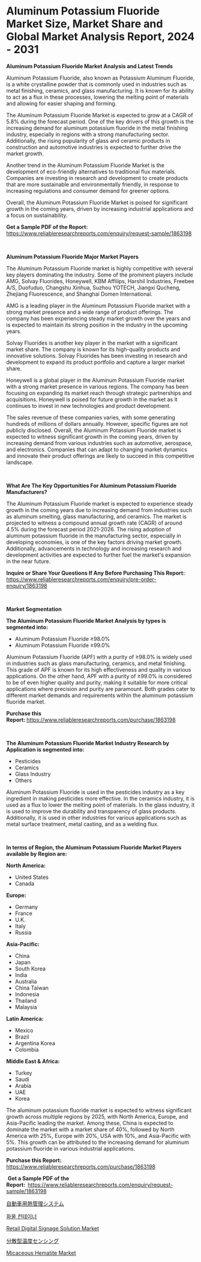 <p><h1>Aluminum Potassium Fluoride Market Size, Market Share and Global Market Analysis Report, 2024 - 2031</h1></p><p><strong>Aluminum Potassium Fluoride Market Analysis and Latest Trends</strong></p>
<p><p>Aluminum Potassium Fluoride, also known as Potassium Aluminum Fluoride, is a white crystalline powder that is commonly used in industries such as metal finishing, ceramics, and glass manufacturing. It is known for its ability to act as a flux in these processes, lowering the melting point of materials and allowing for easier shaping and forming.</p><p>The Aluminum Potassium Fluoride Market is expected to grow at a CAGR of 5.8% during the forecast period. One of the key drivers of this growth is the increasing demand for aluminum potassium fluoride in the metal finishing industry, especially in regions with a strong manufacturing sector. Additionally, the rising popularity of glass and ceramic products in construction and automotive industries is expected to further drive the market growth.</p><p>Another trend in the Aluminum Potassium Fluoride Market is the development of eco-friendly alternatives to traditional flux materials. Companies are investing in research and development to create products that are more sustainable and environmentally friendly, in response to increasing regulations and consumer demand for greener options.</p><p>Overall, the Aluminum Potassium Fluoride Market is poised for significant growth in the coming years, driven by increasing industrial applications and a focus on sustainability.</p></p>
<p><strong>Get a Sample PDF of the Report:&nbsp;</strong> <a href="https://www.reliableresearchreports.com/enquiry/request-sample/1863198">https://www.reliableresearchreports.com/enquiry/request-sample/1863198</a></p>
<p>&nbsp;</p>
<p><strong>Aluminum Potassium Fluoride Major Market Players</strong></p>
<p><p>The Aluminum Potassium Fluoride market is highly competitive with several key players dominating the industry. Some of the prominent players include AMG, Solvay Fluorides, Honeywell, KBM Affilips, Harshil Industries, Freebee A/S, Duofuduo, Changshu Xinhua, Suzhou YOTECH, Jiangxi Qucheng, Zhejiang Fluorescence, and Shanghai Domen International.</p><p>AMG is a leading player in the Aluminum Potassium Fluoride market with a strong market presence and a wide range of product offerings. The company has been experiencing steady market growth over the years and is expected to maintain its strong position in the industry in the upcoming years.</p><p>Solvay Fluorides is another key player in the market with a significant market share. The company is known for its high-quality products and innovative solutions. Solvay Fluorides has been investing in research and development to expand its product portfolio and capture a larger market share.</p><p>Honeywell is a global player in the Aluminum Potassium Fluoride market with a strong market presence in various regions. The company has been focusing on expanding its market reach through strategic partnerships and acquisitions. Honeywell is poised for future growth in the market as it continues to invest in new technologies and product development.</p><p>The sales revenue of these companies varies, with some generating hundreds of millions of dollars annually. However, specific figures are not publicly disclosed. Overall, the Aluminum Potassium Fluoride market is expected to witness significant growth in the coming years, driven by increasing demand from various industries such as automotive, aerospace, and electronics. Companies that can adapt to changing market dynamics and innovate their product offerings are likely to succeed in this competitive landscape.</p></p>
<p>&nbsp;</p>
<p><strong>What Are The Key Opportunities For Aluminum Potassium Fluoride Manufacturers?</strong></p>
<p><p>The Aluminum Potassium Fluoride market is expected to experience steady growth in the coming years due to increasing demand from industries such as aluminum smelting, glass manufacturing, and ceramics. The market is projected to witness a compound annual growth rate (CAGR) of around 4.5% during the forecast period 2021-2026. The rising adoption of aluminum potassium fluoride in the manufacturing sector, especially in developing economies, is one of the key factors driving market growth. Additionally, advancements in technology and increasing research and development activities are expected to further fuel the market's expansion in the near future.</p></p>
<p><strong>Inquire or Share Your Questions If Any Before Purchasing This Report:</strong> <a href="https://www.reliableresearchreports.com/enquiry/pre-order-enquiry/1863198">https://www.reliableresearchreports.com/enquiry/pre-order-enquiry/1863198</a></p>
<p>&nbsp;</p>
<p><strong>Market Segmentation</strong></p>
<p><strong>The Aluminum Potassium Fluoride Market Analysis by types is segmented into:</strong></p>
<p><ul><li>Aluminum Potassium Fluoride ≥98.0%</li><li>Aluminum Potassium Fluoride ≥99.0%</li></ul></p>
<p><p>Aluminum Potassium Fluoride (APF) with a purity of ≥98.0% is widely used in industries such as glass manufacturing, ceramics, and metal finishing. This grade of APF is known for its high effectiveness and quality in various applications. On the other hand, APF with a purity of ≥99.0% is considered to be of even higher quality and purity, making it suitable for more critical applications where precision and purity are paramount. Both grades cater to different market demands and requirements within the aluminum potassium fluoride market.</p></p>
<p><strong>Purchase this Report:&nbsp;</strong><a href="https://www.reliableresearchreports.com/purchase/1863198">https://www.reliableresearchreports.com/purchase/1863198</a></p>
<p>&nbsp;</p>
<p><strong>The Aluminum Potassium Fluoride Market Industry Research by Application is segmented into:</strong></p>
<p><ul><li>Pesticides</li><li>Ceramics</li><li>Glass Industry</li><li>Others</li></ul></p>
<p><p>Aluminum Potassium Fluoride is used in the pesticides industry as a key ingredient in making pesticides more effective. In the ceramics industry, it is used as a flux to lower the melting point of materials. In the glass industry, it is used to improve the durability and transparency of glass products. Additionally, it is used in other industries for various applications such as metal surface treatment, metal casting, and as a welding flux.</p></p>
<p>&nbsp;</p>
<p><strong>In terms of Region, the Aluminum Potassium Fluoride Market Players available by Region are:</strong></p>
<p>
    <p> <strong> North America: </strong>
        <ul>
            <li>United States</li>
            <li>Canada</li>
        </ul>
        </p> 
    <p> <strong> Europe: </strong>
        <ul>
            <li>Germany</li>
            <li>France</li>
            <li>U.K.</li>
            <li>Italy</li>
            <li>Russia</li>
        </ul>
        </p> 
    <p> <strong> Asia-Pacific: </strong>
        <ul>
            <li>China</li>
            <li>Japan</li>
            <li>South Korea</li>
            <li>India</li>
            <li>Australia</li>
            <li>China Taiwan</li>
            <li>Indonesia</li>
            <li>Thailand</li>
            <li>Malaysia</li>
        </ul>
        </p> 
    <p> <strong> Latin America: </strong>
        <ul>
            <li>Mexico</li>
            <li>Brazil</li>
            <li>Argentina Korea</li>
            <li>Colombia</li>
        </ul>
        </p> 
    <p> <strong> Middle East & Africa: </strong>
        <ul>
            <li>Turkey</li>
            <li>Saudi</li>
            <li>Arabia</li>
            <li>UAE</li>
            <li>Korea</li>
        </ul>
    </p>
    </p>
<p><p>The aluminum potassium fluoride market is expected to witness significant growth across multiple regions by 2025, with North America, Europe, and Asia-Pacific leading the market. Among these, China is expected to dominate the market with a market share of 40%, followed by North America with 25%, Europe with 20%, USA with 10%, and Asia-Pacific with 5%. This growth can be attributed to the increasing demand for aluminum potassium fluoride in various industrial applications.</p></p>
<p><strong>Purchase this Report: </strong><a href="https://www.reliableresearchreports.com/purchase/1863198">https://www.reliableresearchreports.com/purchase/1863198</a></p>
<p>&nbsp;<strong>Get a Sample PDF of the Report:&nbsp;&nbsp;</strong><a href="https://www.reliableresearchreports.com/enquiry/request-sample/1863198">https://www.reliableresearchreports.com/enquiry/request-sample/1863198</a></p>
<p><strong></strong></p>
<p><p><a href="https://github.com/mcbeesbxa270/Market-Research-Report-List-1/blob/main/3302409192372.md">自動車用熱管理システム</a></p><p><a href="https://medium.com/@fernandotryo5lson96765/%ED%99%94%EB%AC%BC-%EC%9A%B4%EC%86%A1%EC%9A%A9-%EC%BB%A8%ED%85%8C%EC%9D%B4%EB%84%88-%EC%8B%9C%EC%9E%A5-2031%EB%85%84%EA%B9%8C%EC%A7%80%EC%9D%98-%EB%8F%99%ED%96%A5-%EC%98%88%EC%B8%A1-%EB%B0%8F-%EA%B2%BD%EC%9F%81-%EB%B6%84%EC%84%9D-fad72f6f357e">화물 컨테이너</a></p><p><a href="https://issuu.com/reportprime-2/docs/retail-digital-signage-solution-market-size-2030.p">Retail Digital Signage Solution Market</a></p><p><a href="https://github.com/ksxzwxabcuynh011/Market-Research-Report-List-1/blob/main/8507739192371.md">分散型温度センシング</a></p><p><a href="https://github.com/juancolorado15/Market-Research-Report-List-1/blob/main/micaceous-hematite-market.md">Micaceous Hematite Market</a></p></p>